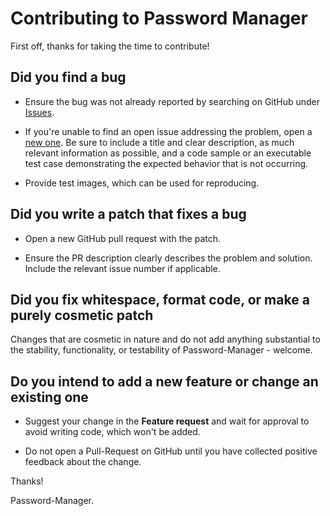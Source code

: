 # Contributing to Password Manager

First off, thanks for taking the time to contribute!

## Did you find a bug
*   Ensure the bug was not already reported by searching on GitHub under [Issues](https://github.com/ascii00/password-manager/issues).

*   If you're unable to find an open issue addressing the problem, open a [new one](https://github.com/ascii00/password-manager/issues/new/choose). 
    Be sure to include a title and clear description, as much relevant information as possible, 
    and a code sample or an executable test case demonstrating the expected behavior that is not occurring.
    
*   Provide test images, which can be used for reproducing.

## Did you write a patch that fixes a bug
*   Open a new GitHub pull request with the patch.

*   Ensure the PR description clearly describes the problem and solution. Include the relevant issue number if applicable.

## Did you fix whitespace, format code, or make a purely cosmetic patch
Changes that are cosmetic in nature and do not add anything substantial to the stability, 
functionality, or testability of Password-Manager - welcome.
## Do you intend to add a new feature or change an existing one
*   Suggest your change in the **Feature request** and wait for approval to avoid writing code, which won't be added.

*   Do not open a Pull-Request on GitHub until you have collected positive feedback about the change.

Thanks! 

Password-Manager.
